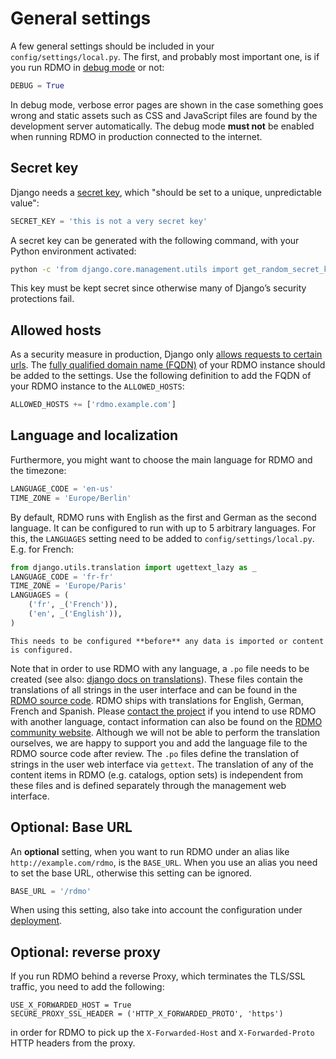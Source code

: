 # General settings

A few general settings should be included in your `config/settings/local.py`. The first, and probably most important one, is if you run RDMO in [debug mode](https://docs.djangoproject.com/en/4.2/ref/settings/#std:setting-DEBUG) or not:

```python
DEBUG = True
```

In debug mode, verbose error pages are shown in the case something goes wrong and static assets such as CSS and JavaScript files are found by the development server automatically. The debug mode **must not** be enabled when running RDMO in production connected to the internet.

## Secret key
Django needs a [secret key](https://docs.djangoproject.com/en/4.2/ref/settings/#std:setting-SECRET_KEY), which "should be set to a unique, unpredictable value":

```python
SECRET_KEY = 'this is not a very secret key'
```
A secret key can be generated with the following command, with your Python environment activated:

```bash
python -c 'from django.core.management.utils import get_random_secret_key; print(get_random_secret_key())'
```

This key must be kept secret since otherwise many of Django’s security protections fail.

## Allowed hosts
As a security measure in production, Django only [allows requests to certain urls](https://docs.djangoproject.com/en/4.2/ref/settings/#allowed-hosts). The [fully qualified domain name (FQDN)](https://en.wikipedia.org/wiki/Fully_qualified_domain_name) of your RDMO instance should be added to the settings. Use the following definition to add the FQDN of your RDMO instance to the  `ALLOWED_HOSTS`:

```python
ALLOWED_HOSTS += ['rdmo.example.com']
```

## Language and localization
Furthermore, you might want to choose the main language for RDMO and the timezone:

```python
LANGUAGE_CODE = 'en-us'
TIME_ZONE = 'Europe/Berlin'
```

By default, RDMO runs with English as the first and German as the second language. It can be configured to run with up to 5 arbitrary languages. For this, the `LANGUAGES` setting need to be added to `config/settings/local.py`. E.g. for French:

```python
from django.utils.translation import ugettext_lazy as _
LANGUAGE_CODE = 'fr-fr'
TIME_ZONE = 'Europe/Paris'
LANGUAGES = (
    ('fr', _('French')),
    ('en', _('English')),
)
```

```{warning}
This needs to be configured **before** any data is imported or content is configured.
```

Note that in order to use RDMO with any language, a `.po` file needs to be created (see also: [django docs on translations](https://docs.djangoproject.com/en/stable/topics/i18n/translation/)). These files contain the translations of all strings in the user interface and can be found in the [RDMO source code](https://github.com/search?q=repo%3Ardmorganiser%2Frdmo+rdmo%2Flocale%2F+django.po&type=code). RDMO ships with translations for English, German, French and Spanish. Please [contact the project](https://github.com/rdmorganiser/rdmo/issues) if you intend to use RDMO with another language, contact information can also be found on the [RDMO community website](https://rdmorganiser.github.io/). Although we will not be able to perform the translation ourselves, we are happy to support you and add the language file to the RDMO source code after review. The `.po` files define the translation of strings in the user web interface via `gettext`. The translation of any of the content items in RDMO (e.g. catalogs, option sets) is independent from these files and is defined separately through the management web interface.

## Optional: Base URL

An **optional** setting, when you want to run RDMO under an alias like `http://example.com/rdmo`, is the `BASE_URL`. When you use an alias you need to set the base URL, otherwise this setting can be ignored.

```python
BASE_URL = '/rdmo'
```
When using this setting, also take into account the configuration under [deployment](../deployment/index).

## Optional: reverse proxy

If you run RDMO behind a reverse Proxy, which terminates the TLS/SSL traffic, you need to add the following:

```
USE_X_FORWARDED_HOST = True
SECURE_PROXY_SSL_HEADER = ('HTTP_X_FORWARDED_PROTO', 'https')
```

in order for RDMO to pick up the `X-Forwarded-Host` and `X-Forwarded-Proto` HTTP headers from the proxy.

